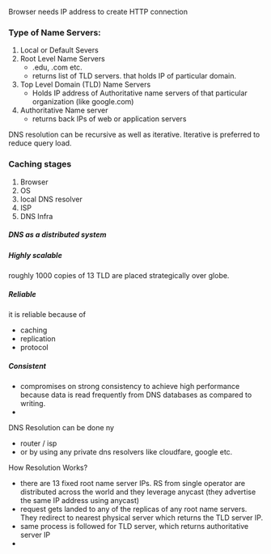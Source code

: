 Browser needs IP address to create HTTP connection

### Type of Name Servers:
1. Local or Default Severs
2. Root Level Name Servers 
   - .edu, .com etc.
   - returns list of TLD servers. that holds IP of particular domain.
3. Top Level Domain (TLD) Name Servers
   - Holds IP address of Authoritative name servers of that particular organization (like google.com)
4. Authoritative Name server
   - returns back IPs of web or application servers

DNS resolution can be recursive as well as iterative. Iterative is preferred to reduce query load.

### Caching stages
1. Browser
2. OS
3. local DNS resolver
4. ISP
5. DNS Infra

##### DNS as a distributed system

##### Highly scalable
roughly 1000 copies of 13 TLD are placed strategically over globe.

##### Reliable
it is reliable because of 
- caching
- replication
- protocol 

##### Consistent
- compromises on strong consistency to achieve high performance because data is read frequently from DNS databases 
  as compared to writing. 
- 

DNS Resolution can be done ny
- router / isp
- or by using any private dns resolvers like cloudfare, google etc.

How Resolution Works?
- there are 13 fixed root name server IPs. RS from single operator are distributed across the world and they 
  leverage anycast (they advertise the same IP address using anycast)
- request gets landed to any of the replicas of any root name servers. They redirect to nearest physical server 
  which returns the TLD server IP.
- same process is followed for TLD server, which returns authoritative server IP
- 
